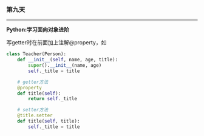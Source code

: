 ### 第九天
-------------------------
**Python:学习面向对象进阶**

写getter时在前面加上注解@property，如
```python
class Teacher(Person):
    def __init__(self, name, age, title):
        super().__init__(name, age)
        self._title = title

    # getter方法
    @property
    def title(self):
        return self._title

    # setter方法
    @title.setter
    def title(self, title):
        self._title = title
```
